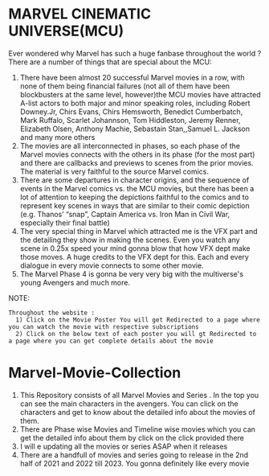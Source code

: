 <h1>MARVEL CINEMATIC UNIVERSE(MCU)</h1>

Ever wondered why Marvel has such a huge fanbase throughout the world ?
  There are a number of things that are special about the MCU:
  1. There have been almost 20 successful Marvel movies in a row, with none of them being financial failures (not all of them have been blockbusters at the same level, however)the       MCU movies have attracted A-list actors to both major and minor speaking roles, including Robert Downey.Jr,  Chirs Evans, Chirs Hemsworth, Benedict  Cumberbatch, Mark              Ruffalo, Scarlet Johannson, Tom Hiddleston, Jeremy Renner, Elizabeth Olsen, Anthony Machie, Sebastain Stan,,Samuel L. Jackson and many more others
  2. The movies are all interconnected in phases, so each phase of the Marvel movies connects with the others in its phase (for the most part) and there are callbacks and previews      to scenes from the prior movies. The material is very faithful to the source Marvel comics.
  3. There are some departures in character origins, and the sequence of events in the  Marvel comics vs. the MCU movies, but there has been a lot of attention to keeping the            depictions faithful to the comics and to represent key scenes in ways that are similar to their comic depiction (e.g. Thanos’ “snap”, Captain America vs. Iron Man in               Civil War, especially their final battle)
  4.  The very special thing in Marvel which attracted me is the VFX part and the detailing they show in making the scenes. Even you watch any scene in 0.25x speed your mind gonna       blow that how VFX dept make those moves. A huge credits to the VFX dept for this. Each and every dialogue in every movie connects to some other movie. 
  5.   The Marvel Phase 4 is gonna be very very big with the multiverse's young Avengers and much more.

  


NOTE:
        
    Throughout the website :
      1) Click on the Movie Poster You will get Redirected to a page where you can watch the movie with respective subscriptions
      2) Click on the below text of each poster you will gt Redirected to a page where you can get complete details about the movie


# Marvel-Movie-Collection
 1) This Repository consists of all Marvel Movies and Series . In the top you can see the main characters in the avengers. You can click on the characters and get to know about        the detailed info about the movies of them. 
 2) There are Phase wise Movies and Timeline wise movies which you can get the detailed info about them by click on the click provided there 
 3) I will e updating all the movies or series ASAP when it releases
 4) There are a handfull of movies and series going to release in the 2nd half of 2021 and 2022 till 2023. You gonna definitely like every movie
